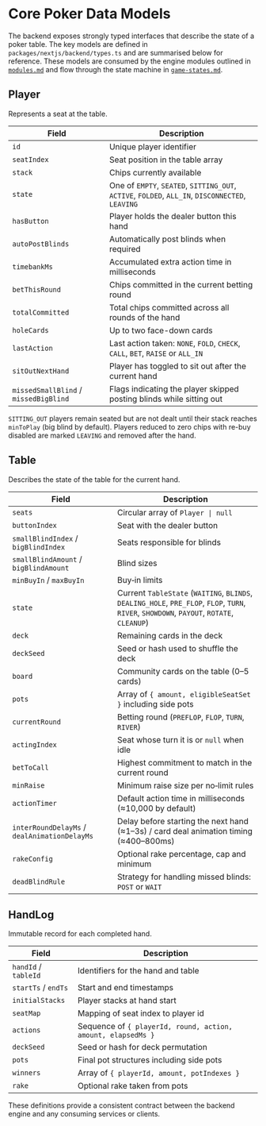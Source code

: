 # Core Poker Data Models

The backend exposes strongly typed interfaces that describe the state of a poker
table. The key models are defined in `packages/nextjs/backend/types.ts` and are
summarised below for reference. These models are consumed by the engine modules
outlined in [`modules.md`](./modules.md) and flow through the state machine in
[`game-states.md`](./game-states.md).

## Player

Represents a seat at the table.

| Field | Description |
| ---------------- | ------------------------------------------------------------------------------------------------ |
| `id` | Unique player identifier |
| `seatIndex` | Seat position in the table array |
| `stack` | Chips currently available |
| `state` | One of `EMPTY`, `SEATED`, `SITTING_OUT`, `ACTIVE`, `FOLDED`, `ALL_IN`, `DISCONNECTED`, `LEAVING` |
| `hasButton` | Player holds the dealer button this hand |
| `autoPostBlinds` | Automatically post blinds when required |
| `timebankMs` | Accumulated extra action time in milliseconds |
| `betThisRound` | Chips committed in the current betting round |
| `totalCommitted` | Total chips committed across all rounds of the hand |
| `holeCards` | Up to two face-down cards |
| `lastAction` | Last action taken: `NONE`, `FOLD`, `CHECK`, `CALL`, `BET`, `RAISE` or `ALL_IN` |
| `sitOutNextHand` | Player has toggled to sit out after the current hand |
| `missedSmallBlind` / `missedBigBlind` | Flags indicating the player skipped posting blinds while sitting out |

`SITTING_OUT` players remain seated but are not dealt until their stack reaches `minToPlay` (big blind by default). Players reduced to zero chips with re-buy disabled are marked `LEAVING` and removed after the hand.

## Table

Describes the state of the table for the current hand.

| Field | Description |
| -------------------------------------------- | ------------------------------------------------------------------------------- |
| `seats` | Circular array of `Player \| null` |
| `buttonIndex` | Seat with the dealer button |
| `smallBlindIndex` / `bigBlindIndex` | Seats responsible for blinds |
| `smallBlindAmount` / `bigBlindAmount` | Blind sizes |
| `minBuyIn` / `maxBuyIn` | Buy‑in limits |
| `state` | Current `TableState` (`WAITING`, `BLINDS`, `DEALING_HOLE`, `PRE_FLOP`, `FLOP`, `TURN`, `RIVER`, `SHOWDOWN`, `PAYOUT`, `ROTATE`, `CLEANUP`) |
| `deck` | Remaining cards in the deck |
| `deckSeed` | Seed or hash used to shuffle the deck |
| `board` | Community cards on the table (0–5 cards) |
| `pots` | Array of `{ amount, eligibleSeatSet }` including side pots |
| `currentRound` | Betting round (`PREFLOP`, `FLOP`, `TURN`, `RIVER`) |
| `actingIndex` | Seat whose turn it is or `null` when idle |
| `betToCall` | Highest commitment to match in the current round |
| `minRaise` | Minimum raise size per no‑limit rules |
| `actionTimer` | Default action time in milliseconds (≈10,000 by default) |
| `interRoundDelayMs` / `dealAnimationDelayMs` | Delay before starting the next hand (≈1–3s) / card deal animation timing (≈400–800ms) |
| `rakeConfig` | Optional rake percentage, cap and minimum |
| `deadBlindRule` | Strategy for handling missed blinds: `POST` or `WAIT` |

## HandLog

Immutable record for each completed hand.

| Field | Description |
| -------------------- | ------------------------------------------------------------ |
| `handId` / `tableId` | Identifiers for the hand and table |
| `startTs` / `endTs` | Start and end timestamps |
| `initialStacks` | Player stacks at hand start |
| `seatMap` | Mapping of seat index to player id |
| `actions` | Sequence of `{ playerId, round, action, amount, elapsedMs }` |
| `deckSeed` | Seed or hash for deck permutation |
| `pots` | Final pot structures including side pots |
| `winners` | Array of `{ playerId, amount, potIndexes }` |
| `rake` | Optional rake taken from pots |

These definitions provide a consistent contract between the backend engine and any consuming services or clients.
